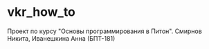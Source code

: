 # vkr_how_to
Проект по курсу "Основы программирования в Питон". Смирнов Никита, Иванешкина Анна (БПТ-181)
